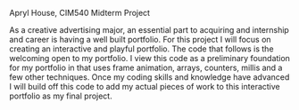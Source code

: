 Apryl House, CIM540 Midterm Project 

As a creative advertising major, an essential part to acquiring and internship and career is having a well built portfolio. For this project I will focus on creating an interactive and playful portfolio. The code that follows is the welcoming open to my portfolio. I view this code as a preliminary foundation for my portfolio in that uses frame animation, arrays, counters, millis and a few other techniques. Once my coding skills and knowledge have advanced I will build off this code to add my actual pieces of work to this interactive portfolio as my final project.   
